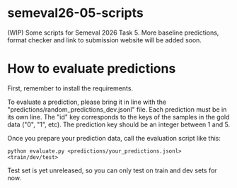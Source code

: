 # semeval26-05-scripts
(WIP) Some scripts for Semeval 2026 Task 5. More baseline predictions, format checker and link to submission website will be added soon.

# How to evaluate predictions

First, remember to install the requirements.

To evaluate a prediction, please bring it in line with the "predictions/random_predictions_dev.jsonl" file.
Each prediction must be in its own line. The "id" key corresponds to the keys of the samples in the gold data ("0", "1", etc).
The prediction key should be an integer between 1 and 5.

Once you prepare your prediction data, call the evaluation script like this:

```
python evaluate.py <predictions/your_predictions.jsonl> <train/dev/test>
```

Test set is yet unreleased, so you can only test on train and dev sets for now.